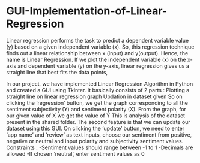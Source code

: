 # GUI-Implementation-of-Linear-Regression
Linear regression performs the task to predict a dependent variable value (y) based on a given independent variable (x). So, this regression technique finds out a linear relationship between x (input) and y(output). Hence, the name is Linear Regression. If we plot the independent variable (x) on the x-axis and dependent variable (y) on the y-axis, linear regression gives us a straight line that best fits the data points,

In our project, we have implemented Linear Regression Algorithm in Python and created a GUI using Tkinter. 
It basically consists of 2 parts :
Plotting a straight line on linear regression graph
Updation in dataset given
So on clicking the ‘regression’ button, we get the graph corresponding to all the sentiment subjectivity (Y) and sentiment polarity (X).
From the graph, for our given value of X we get the value of Y
This is analysis of the dataset present in the shared folder.
The second feature is that we can update our dataset using this GUI.
On clicking the ‘update’ button, we need to enter ‘app name’ and ‘review’ as text inputs, choose our sentiment from positive, negative or neutral and input polarity and subjectivity sentiment values.
Constraints :
-Sentiment values should range between -1 to 1 
-Decimals are allowed
-If chosen ‘neutral’, enter sentiment values as 0

